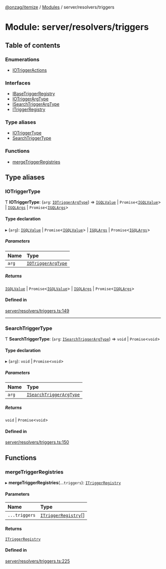 [@onzag/itemize](../README.md) / [Modules](../modules.md) / server/resolvers/triggers

# Module: server/resolvers/triggers

## Table of contents

### Enumerations

- [IOTriggerActions](../enums/server_resolvers_triggers.IOTriggerActions.md)

### Interfaces

- [IBaseTriggerRegistry](../interfaces/server_resolvers_triggers.IBaseTriggerRegistry.md)
- [IOTriggerArgType](../interfaces/server_resolvers_triggers.IOTriggerArgType.md)
- [ISearchTriggerArgType](../interfaces/server_resolvers_triggers.ISearchTriggerArgType.md)
- [ITriggerRegistry](../interfaces/server_resolvers_triggers.ITriggerRegistry.md)

### Type aliases

- [IOTriggerType](server_resolvers_triggers.md#iotriggertype)
- [SearchTriggerType](server_resolvers_triggers.md#searchtriggertype)

### Functions

- [mergeTriggerRegistries](server_resolvers_triggers.md#mergetriggerregistries)

## Type aliases

### IOTriggerType

Ƭ **IOTriggerType**: (`arg`: [`IOTriggerArgType`](../interfaces/server_resolvers_triggers.IOTriggerArgType.md)) => [`IGQLValue`](../interfaces/gql_querier.IGQLValue.md) \| `Promise`<[`IGQLValue`](../interfaces/gql_querier.IGQLValue.md)\> \| [`IGQLArgs`](../interfaces/gql_querier.IGQLArgs.md) \| `Promise`<[`IGQLArgs`](../interfaces/gql_querier.IGQLArgs.md)\>

#### Type declaration

▸ (`arg`): [`IGQLValue`](../interfaces/gql_querier.IGQLValue.md) \| `Promise`<[`IGQLValue`](../interfaces/gql_querier.IGQLValue.md)\> \| [`IGQLArgs`](../interfaces/gql_querier.IGQLArgs.md) \| `Promise`<[`IGQLArgs`](../interfaces/gql_querier.IGQLArgs.md)\>

##### Parameters

| Name | Type |
| :------ | :------ |
| `arg` | [`IOTriggerArgType`](../interfaces/server_resolvers_triggers.IOTriggerArgType.md) |

##### Returns

[`IGQLValue`](../interfaces/gql_querier.IGQLValue.md) \| `Promise`<[`IGQLValue`](../interfaces/gql_querier.IGQLValue.md)\> \| [`IGQLArgs`](../interfaces/gql_querier.IGQLArgs.md) \| `Promise`<[`IGQLArgs`](../interfaces/gql_querier.IGQLArgs.md)\>

#### Defined in

[server/resolvers/triggers.ts:149](https://github.com/onzag/itemize/blob/f2f29986/server/resolvers/triggers.ts#L149)

___

### SearchTriggerType

Ƭ **SearchTriggerType**: (`arg`: [`ISearchTriggerArgType`](../interfaces/server_resolvers_triggers.ISearchTriggerArgType.md)) => `void` \| `Promise`<`void`\>

#### Type declaration

▸ (`arg`): `void` \| `Promise`<`void`\>

##### Parameters

| Name | Type |
| :------ | :------ |
| `arg` | [`ISearchTriggerArgType`](../interfaces/server_resolvers_triggers.ISearchTriggerArgType.md) |

##### Returns

`void` \| `Promise`<`void`\>

#### Defined in

[server/resolvers/triggers.ts:150](https://github.com/onzag/itemize/blob/f2f29986/server/resolvers/triggers.ts#L150)

## Functions

### mergeTriggerRegistries

▸ **mergeTriggerRegistries**(...`triggers`): [`ITriggerRegistry`](../interfaces/server_resolvers_triggers.ITriggerRegistry.md)

#### Parameters

| Name | Type |
| :------ | :------ |
| `...triggers` | [`ITriggerRegistry`](../interfaces/server_resolvers_triggers.ITriggerRegistry.md)[] |

#### Returns

[`ITriggerRegistry`](../interfaces/server_resolvers_triggers.ITriggerRegistry.md)

#### Defined in

[server/resolvers/triggers.ts:225](https://github.com/onzag/itemize/blob/f2f29986/server/resolvers/triggers.ts#L225)
